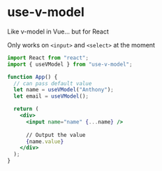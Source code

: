 # use-v-model

Like v-model in Vue... but for React

Only works on `<input>` and `<select>` at the moment

```jsx
import React from "react";
import { useVModel } from "use-v-model";

function App() {
  // can pass default value
  let name = useVModel("Anthony");
  let email = useVModel();

  return (
    <div>
      <input name="name" {...name} />
      
      // Output the value
      {name.value}
    </div>
  );
}
```
